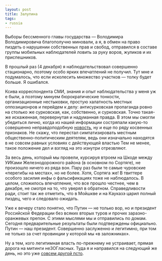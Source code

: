 ```yaml
---
layout: post
title: Залупина
tags:
- russia
---
```


Выборы бессменного главы государства — Володимира Володимировича благополучно миновали, а я, в обмен на право пиздеть о нарушении собственных прав и свобод, отправился в составе группы мобильных наблюдателей ловить за руку воров, жуликов и их приспешников.

В прошлый раз (4 декабря) я наблюдательствовал совершенно стационарно, поэтому особо ярких впечатлений не получил. Тут мне и подумалось, что если исколесить множество участков — толку будет больше. Я ошибался.

Ксива корреспондента СМИ, знания и опыт наблюдательства у меня уж е были, а поэтому минуем бюрократические тонкости, организационные нестыковки, простую халатность местных оппозиционров и перейдем к делу: антисурковская пропаганда ровно на столько же сурковская, как, собственно, и сурковская. Точно такая-же искаженная, перевернутая и надуманная правда. В этом мы смогли убедиться лично, когда из нашей информации состряпали какую-то совершенно неправдоподобную [новость](http://politsovet.ru/37133-na-uchastke-v-dk-zheleznodorozhnikov-zhurnalistam-pomeshali-proizvesti-fotosemku.html), ну и еще по ряду косвенных признаков.&nbsp;Не скажу, что перестал симпатизировать местным общественно-политическим деятелям, ведь они изначально находятся в не совсем равных условиях с действующей властью Тем не менее, такое положение дел и взгляд на это изнутри отрезвляют.

За весь день, который мы провели, курсируя втроем на Шкоде между УИКами Железнодорожного района (в основном по Сортяге), не произошло ничего из ряда вон. Пару раз были те самые чуровские «перегибы на местах», но не более. Хотя, Сортяга же! В твиттере особого засилия инфы о фальсификациях тоже не наблюдалось. В целом, сложилось впечатление, что все прошло честнее, чем в декабре, не смотря на то, что уверял в обратном. Справедливости ради, стоит так же отметить, что в Мойшкве и на Кауказэ царил полный пиздец, чего и следовало ожидать.

Уже к вечеру стало понятно, что Путин — не только вор, но и президент Российской Федерации без всяких вторых туров и прочих заразно-оранжевых препон. С этими мыслями мы и отправились по домам. Сегодня предварительные результаты были подтверждены официально. Путин — наш президент. Совершенно заслуженно и легитимно, при том не только за счет провинции у которой мы «в заложниках».

Ну а тем, кого легитимная власть по-прежнему не устраивает, прямая дорога на митинги неЗОГласных. Туда я и направился на следующий же день, но это уже [совсем другой псто](http://shouldgo.ru/putin-syndrome/ "Синдром Путина").